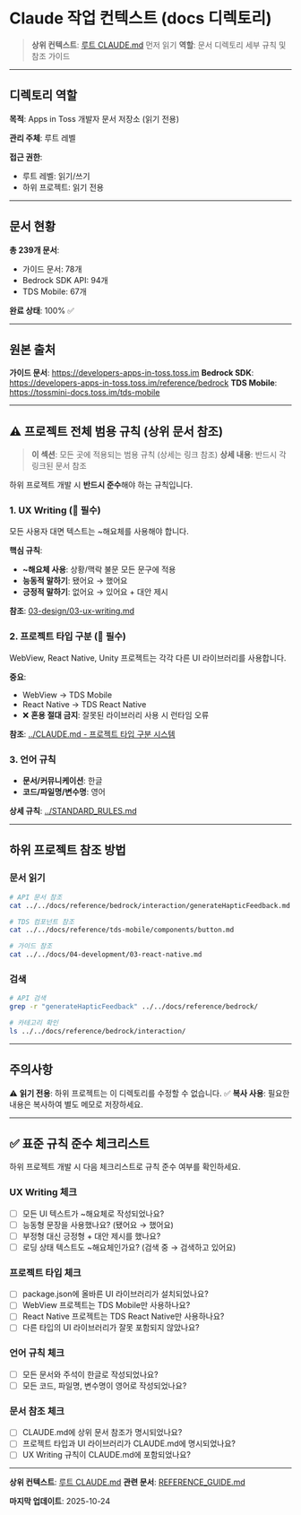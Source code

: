 # Claude 작업 컨텍스트 (docs 디렉토리)

> **상위 컨텍스트**: [루트 CLAUDE.md](../CLAUDE.md) 먼저 읽기
> **역할**: 문서 디렉토리 세부 규칙 및 참조 가이드

---

## 디렉토리 역할

**목적**: Apps in Toss 개발자 문서 저장소 (읽기 전용)

**관리 주체**: 루트 레벨

**접근 권한**:
- 루트 레벨: 읽기/쓰기
- 하위 프로젝트: 읽기 전용

---

## 문서 현황

**총 239개 문서**:
- 가이드 문서: 78개
- Bedrock SDK API: 94개
- TDS Mobile: 67개

**완료 상태**: 100% ✅

---

## 원본 출처

**가이드 문서**: https://developers-apps-in-toss.toss.im
**Bedrock SDK**: https://developers-apps-in-toss.toss.im/reference/bedrock
**TDS Mobile**: https://tossmini-docs.toss.im/tds-mobile

---

## ⚠️ 프로젝트 전체 범용 규칙 (상위 문서 참조)

> **이 섹션**: 모든 곳에 적용되는 범용 규칙 (상세는 링크 참조)
> **상세 내용**: 반드시 각 링크된 문서 참조

하위 프로젝트 개발 시 **반드시 준수**해야 하는 규칙입니다.

### 1. UX Writing (🔴 필수)
모든 사용자 대면 텍스트는 ~해요체를 사용해야 합니다.

**핵심 규칙**:
- **~해요체 사용**: 상황/맥락 불문 모든 문구에 적용
- **능동적 말하기**: 됐어요 → 했어요
- **긍정적 말하기**: 없어요 → 있어요 + 대안 제시

**참조**: [03-design/03-ux-writing.md](03-design/03-ux-writing.md)

### 2. 프로젝트 타입 구분 (🔴 필수)
WebView, React Native, Unity 프로젝트는 각각 다른 UI 라이브러리를 사용합니다.

**중요**:
- WebView → TDS Mobile
- React Native → TDS React Native
- ❌ **혼용 절대 금지**: 잘못된 라이브러리 사용 시 런타임 오류

**참조**: [../CLAUDE.md - 프로젝트 타입 구분 시스템](../CLAUDE.md#프로젝트-타입-구분-시스템)

### 3. 언어 규칙
- **문서/커뮤니케이션**: 한글
- **코드/파일명/변수명**: 영어

**상세 규칙**: [../STANDARD_RULES.md](../STANDARD_RULES.md)

---

## 하위 프로젝트 참조 방법

### 문서 읽기
```bash
# API 문서 참조
cat ../../docs/reference/bedrock/interaction/generateHapticFeedback.md

# TDS 컴포넌트 참조
cat ../../docs/reference/tds-mobile/components/button.md

# 가이드 참조
cat ../../docs/04-development/03-react-native.md
```

### 검색
```bash
# API 검색
grep -r "generateHapticFeedback" ../../docs/reference/bedrock/

# 카테고리 확인
ls ../../docs/reference/bedrock/interaction/
```

---

## 주의사항

⚠️ **읽기 전용**: 하위 프로젝트는 이 디렉토리를 수정할 수 없습니다.
✅ **복사 사용**: 필요한 내용은 복사하여 별도 메모로 저장하세요.

---

## ✅ 표준 규칙 준수 체크리스트

하위 프로젝트 개발 시 다음 체크리스트로 규칙 준수 여부를 확인하세요.

### UX Writing 체크
- [ ] 모든 UI 텍스트가 ~해요체로 작성되었나요?
- [ ] 능동형 문장을 사용했나요? (됐어요 → 했어요)
- [ ] 부정형 대신 긍정형 + 대안 제시를 했나요?
- [ ] 로딩 상태 텍스트도 ~해요체인가요? (검색 중 → 검색하고 있어요)

### 프로젝트 타입 체크
- [ ] package.json에 올바른 UI 라이브러리가 설치되었나요?
- [ ] WebView 프로젝트는 TDS Mobile만 사용하나요?
- [ ] React Native 프로젝트는 TDS React Native만 사용하나요?
- [ ] 다른 타입의 UI 라이브러리가 잘못 포함되지 않았나요?

### 언어 규칙 체크
- [ ] 모든 문서와 주석이 한글로 작성되었나요?
- [ ] 모든 코드, 파일명, 변수명이 영어로 작성되었나요?

### 문서 참조 체크
- [ ] CLAUDE.md에 상위 문서 참조가 명시되었나요?
- [ ] 프로젝트 타입과 UI 라이브러리가 CLAUDE.md에 명시되었나요?
- [ ] UX Writing 규칙이 CLAUDE.md에 포함되었나요?

---

**상위 컨텍스트**: [루트 CLAUDE.md](../CLAUDE.md)
**관련 문서**: [REFERENCE_GUIDE.md](../REFERENCE_GUIDE.md)

**마지막 업데이트**: 2025-10-24
